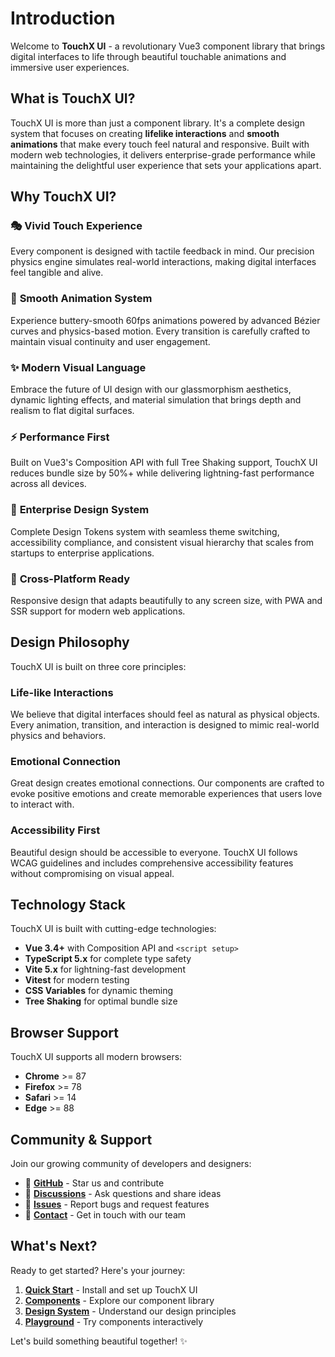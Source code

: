 # Introduction

Welcome to **TouchX UI** - a revolutionary Vue3 component library that brings digital interfaces to life through beautiful touchable animations and immersive user experiences.

## What is TouchX UI?

TouchX UI is more than just a component library. It's a complete design system that focuses on creating **lifelike interactions** and **smooth animations** that make every touch feel natural and responsive. Built with modern web technologies, it delivers enterprise-grade performance while maintaining the delightful user experience that sets your applications apart.

## Why TouchX UI?

### 🎭 **Vivid Touch Experience**
Every component is designed with tactile feedback in mind. Our precision physics engine simulates real-world interactions, making digital interfaces feel tangible and alive.

### 🌊 **Smooth Animation System**
Experience buttery-smooth 60fps animations powered by advanced Bézier curves and physics-based motion. Every transition is carefully crafted to maintain visual continuity and user engagement.

### ✨ **Modern Visual Language**
Embrace the future of UI design with our glassmorphism aesthetics, dynamic lighting effects, and material simulation that brings depth and realism to flat digital surfaces.

### ⚡ **Performance First**
Built on Vue3's Composition API with full Tree Shaking support, TouchX UI reduces bundle size by 50%+ while delivering lightning-fast performance across all devices.

### 🎨 **Enterprise Design System**
Complete Design Tokens system with seamless theme switching, accessibility compliance, and consistent visual hierarchy that scales from startups to enterprise applications.

### 🚀 **Cross-Platform Ready**
Responsive design that adapts beautifully to any screen size, with PWA and SSR support for modern web applications.

## Design Philosophy

TouchX UI is built on three core principles:

### **Life-like Interactions**
We believe that digital interfaces should feel as natural as physical objects. Every animation, transition, and interaction is designed to mimic real-world physics and behaviors.

### **Emotional Connection**
Great design creates emotional connections. Our components are crafted to evoke positive emotions and create memorable experiences that users love to interact with.

### **Accessibility First**
Beautiful design should be accessible to everyone. TouchX UI follows WCAG guidelines and includes comprehensive accessibility features without compromising on visual appeal.

## Technology Stack

TouchX UI is built with cutting-edge technologies:

- **Vue 3.4+** with Composition API and `<script setup>`
- **TypeScript 5.x** for complete type safety
- **Vite 5.x** for lightning-fast development
- **Vitest** for modern testing
- **CSS Variables** for dynamic theming
- **Tree Shaking** for optimal bundle size

## Browser Support

TouchX UI supports all modern browsers:

- **Chrome** >= 87
- **Firefox** >= 78  
- **Safari** >= 14
- **Edge** >= 88

## Community & Support

Join our growing community of developers and designers:

- 🌟 **[GitHub](https://github.com/talex-touch/touchx-ui)** - Star us and contribute
- 💬 **[Discussions](https://github.com/talex-touch/touchx-ui/discussions)** - Ask questions and share ideas
- 🐛 **[Issues](https://github.com/talex-touch/touchx-ui/issues)** - Report bugs and request features
- 📧 **[Contact](mailto:support@talex.cn)** - Get in touch with our team

## What's Next?

Ready to get started? Here's your journey:

1. **[Quick Start](/guide/getting-started)** - Install and set up TouchX UI
2. **[Components](/components/)** - Explore our component library
3. **[Design System](/design/)** - Understand our design principles
4. **[Playground](/playground/)** - Try components interactively

Let's build something beautiful together! ✨
